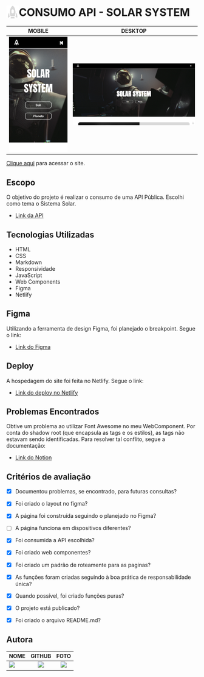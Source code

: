 <div> 
<img  src="./img/rocket-grey-icon.png" align="left" width="33" align="center"/>
<h1><strong>CONSUMO API - SOLAR SYSTEM</strong></h1>
</div>

|      MOBILE         |          DESKTOP       |
|:-------------------:|:-----------------------:
|![](./img/screenshot-mobile.png)|![](./img/screenshot-desktop.png)|


[Clique aqui](https://solarsystem-pwf.netlify.app/) para acessar o site. 

## **Escopo**

O objetivo do projeto é realizar o consumo de uma API Pública. Escolhi como tema o Sistema Solar. 

- [Link da API](https://api.le-systeme-solaire.net/)

## **Tecnologias Utilizadas**

- HTML
- CSS
- Markdown
- Responsividade
- JavaScript
- Web Components
- Figma 
- Netlify

## **Figma**
Utilizando a ferramenta de design Figma, foi planejado o breakpoint. 
Segue o link: 

- [Link do Figma](https://www.figma.com/file/h6MHpUzeS9PW2gzmtehGOv/Solar-System?t=y0PX2mk1lxQrKAEh-0)

## **Deploy**
A hospedagem do site foi feita no Netlify. Segue o link: 

- [Link do deploy no Netlify](https://solarsystem-pwf.netlify.app/)


## **Problemas Encontrados**
Obtive um problema ao utilizar Font Awesome no meu WebComponent. Por conta do shadow root (que encapsula as tags e os estilos), as tags não estavam sendo identificadas. Para resolver tal conflito, segue a documentação:

- [Link do Notion](https://longing-fish-b4f.notion.site/DOCUMENTA-O-DE-PROBLEMAS-6304b013f8c64868b76940b4abbfb6c1)

## **Critérios de avaliação**

- [x]  Documentou problemas, se encontrado, para futuras consultas?
- [x]  Foi criado o layout no figma?
- [x]  A página foi construída seguindo o planejado no Figma?
- [ ]  A página funciona em dispositivos diferentes?
- [x]  Foi consumida a API escolhida?
- [x]  Foi criado web componentes?
- [x]  Foi criado um padrão de roteamente para as paginas?
- [x]  As funções foram criadas seguindo à boa prática de responsabilidade única?
- [x]  Quando possível, foi criado funções puras?
- [x]  O projeto está publicado?
- [x]  Foi criado o arquivo README.md?


## **Autora**

| NOME                                                                                                                                                                                      |                                                     GITHUB                                                      |                                       FOTO                                       |
| :----------------------------------------------------------------------------------------------------------------------------------------------------------------------------------------- | :-------------------------------------------------------------------------------------------------------------: | :------------------------------------------------------------------------------: |
| <a href="https://github.com/camilapinh3iro"><img src="https://img.shields.io/badge/DESENVOLVEDORA-CAMILA%20PINHEIRO-informational?style=for-the-badge&logo=appveyorlabelColor=222222"></a> |   <a href="https://github.com/camilapinh3iro"><img src="https://skillicons.dev/icons?i=github&theme="/></a>   | <img src="https://avatars.githubusercontent.com/u/110388965?v=4" height="50"></a> |
